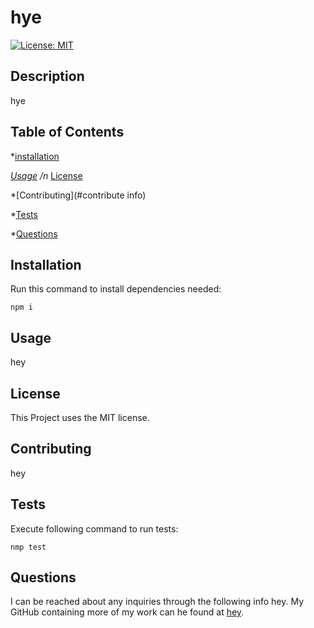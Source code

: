 # hye
[![License: MIT](https://img.shields.io/badge/License-MIT-yellow.svg)](https://opensource.org/licenses/MIT)

## Description

hye

## Table of Contents

*[installation](#installation)

*[Usage](#usage)
/n* [License](#license)

*[Contributing](#contribute info)

*[Tests](#tests)

*[Questions](#questions)

## Installation

Run this command to install dependencies needed:

```
npm i
```

## Usage

hey

## License
  
  This Project uses the MIT license.

## Contributing

hey

## Tests

Execute following command to run tests:

```
nmp test
```

## Questions

I can be reached about any inquiries through the following info hey. My GitHub containing more of my work can he found at [hey](https://github.com/hey/).


